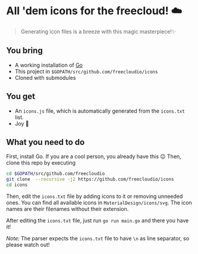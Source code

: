 # All 'dem icons for the freecloud! ☁️

> Generating icon files is a breeze with this magic masterpiece!✨

## You bring

- A working installation of [Go](https://golang.org)
- This project in `$GOPATH/src/github.com/freecloudio/icons`
- Cloned with submodules


## You get

- An `icons.js` file, which is automatically generated from the `icons.txt` list.
- Joy 🎉

## What you need to do

First, install Go. If you are a cool person, you already have this 😉
Then, clone this repo by executing

```sh
cd $GOPATH/src/github.com/freecloudio
git clone  --recursive -j2 https://github.com/freecloudio/icons
cd icons
```

Then, edit the `icons.txt` file by adding icons to it or removing unneeded ones. You can find all available icons in `MaterialDesign/icons/svg`. The icon names are their filenames without their extension.

After editing the `icons.txt` file, just run `go run main.go` and there you have it!

*Note:* The parser expects the `icons.txt` file to have `\n` as line separator, so please watch out!